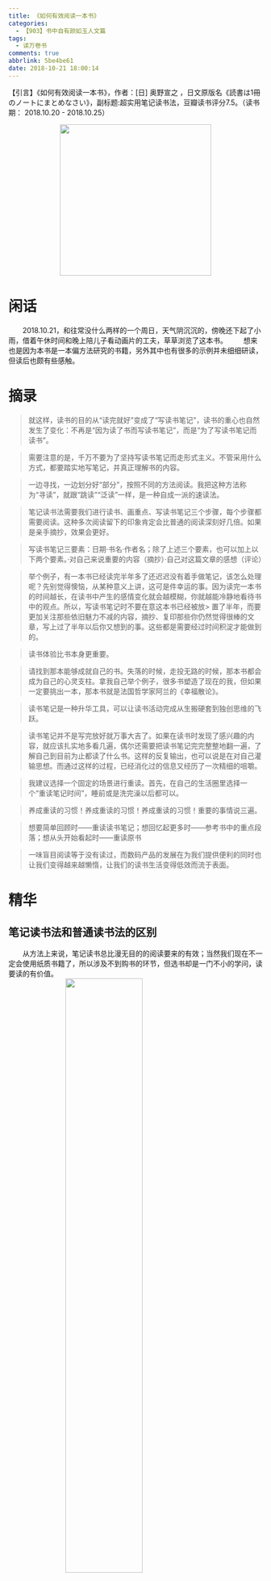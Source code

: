 ```yaml
---
title: 《如何有效阅读一本书》
categories:
  - 【903】书中自有颜如玉人文篇
tags:
  - 读万卷书
comments: true
abbrlink: 5be4be61
date: 2018-10-21 18:00:14
---
```

【引言】《如何有效阅读一本书》，作者：[日] 奥野宣之 ，日文原版名《読書は1冊のノートにまとめなさい》，副标题:超实用笔记读书法，豆瓣读书评分7.5。（读书期： 2018.10.20 - 2018.10.25）
<div align=center><img src="/img/2018/2018-10-23-01.jpg" width="300"/></div>
<!-- more -->

# 闲话
&emsp;&emsp;2018.10.21，和往常没什么两样的一个周日，天气阴沉沉的，傍晚还下起了小雨，借着午休时间和晚上陪儿子看动画片的工夫，草草浏览了这本书。
&emsp;&emsp;想来也是因为本书是一本偏方法研究的书籍，另外其中也有很多的示例并未细细研读，但读后也颇有些感触。

# 摘录
> 就这样，读书的目的从“读完就好”变成了“写读书笔记”，读书的重心也自然发生了变化：不再是“因为读了书而写读书笔记”，而是“为了写读书笔记而读书”。

> 需要注意的是，千万不要为了坚持写读书笔记而走形式主义。不管采用什么方式，都要踏实地写笔记，并真正理解书的内容。

> 一边寻找，一边划分好“部分”，按照不同的方法阅读。我把这种方法称为“寻读”，就跟“跳读”“泛读”一样，是一种自成一派的速读法。

> 笔记读书法需要我们进行读书、画重点、写读书笔记三个步骤，每个步骤都需要阅读。这种多次阅读留下的印象肯定会比普通的阅读深刻好几倍。如果是亲手摘抄，效果会更好。

> 写读书笔记三要素：日期·书名·作者名；除了上述三个要素，也可以加上以下两个要素。·对自己来说重要的内容（摘抄）·自己对这篇文章的感想（评论）

> 举个例子，有一本书已经读完半年多了还迟迟没有着手做笔记，该怎么处理呢？先别觉得懊恼，从某种意义上讲，这可是件幸运的事。因为读完一本书的时间越长，在读书中产生的感情变化就会越模糊，你就越能冷静地看待书中的观点。所以，写读书笔记时不要在意这本书已经被放> 置了半年，而要更加关注那些依旧魅力不减的内容，摘抄、复印那些你仍然觉得很棒的文章，写上过了半年以后你又想到的事。这些都是需要经过时间积淀才能做到的。

> 读书体验比书本身更重要。

> 请找到那本能够成就自己的书。失落的时候，走投无路的时候，那本书都会成为自己的心灵支柱。拿我自己举个例子，很多书塑造了现在的我，但如果一定要挑出一本，那本书就是法国哲学家阿兰的《幸福散论》。

> 读书笔记是一种升华工具，可以让读书活动完成从生搬硬套到独创思维的飞跃。

> 读书笔记并不是写完放好就万事大吉了。如果在读书时发现了感兴趣的内容，就应该扎实地多看几遍，偶尔还需要把读书笔记完完整整地翻一遍，了解自己到目前为止都读了什么书。这样的反复输出，也可以说是在对自己灌输思想。而通过这样的过程，已经消化过的信息又经历了一次精细的咀嚼。

> 我建议选择一个固定的场景进行重读。首先，在自己的生活圈里选择一个“重读笔记时间”，睡前或是洗完澡以后都可以。

> 养成重读的习惯！养成重读的习惯！养成重读的习惯！重要的事情说三遍。

> 想要简单回顾时——重读读书笔记；想回忆起更多时——参考书中的重点段落；想从头开始看起时——重读原书

> 一味盲目阅读等于没有读过，而数码产品的发展在为我们提供便利的同时也让我们变得越来越懒惰，让我们的读书生活变得低效而流于表面。

# 精华

## 笔记读书法和普通读书法的区别
&emsp;&emsp;从方法上来说，笔记读书总比漫无目的的阅读要来的有效；当然我们现在不一定会使用纸质书籍了，所以涉及不到购书的环节，但选书却是一门不小的学问，读要读的有价值。
<img style="clear: both;display: block;margin:auto;" src="/img/2018/2018-10-24-01.jpg" width="55%">

## 读书标记
&emsp;&emsp;人总是健忘的，不管你对你的大脑多自信，时间总会像橡皮擦一样擦去你记忆中的部分，所以标记对于尤其是我这个年纪的来说，真是个不错的建议。
<img style="clear: both;display: block;margin:auto;" src="/img/2018/2018-10-24-02.jpg" width="70%">

## 读书标记和实践
&emsp;&emsp;实践是检验真理的唯一标准，或许已经记得不是哪本书里面的了，但是你永远会记得这句话，读书方法也是一样，需要实践起来。
<img style="clear: both;display: block;margin:auto;" src="/img/2018/2018-10-24-03.jpg" width="70%">

# 我说
&emsp;&emsp;其实看中这本书，最重要的一点还是看中这里面提到的为了写读书笔记而读书；往往很多时候我们读书除非是为了查询某个特定的问题，很少会带着极强的目的性去读的，这也就导致了仅仅是从感官上读了这本书，而它能给你带来什么能为以后留下什么却并不在我们的考虑范围内，所以可能你自认为读了很多书，但真正留下来的极少；当然量变引起质变的作用还是会有的，真正读到一定量了，总也会有些成效。
&emsp;&emsp;而我们为了写读书笔记而读的话，就会不自觉的去选择去思考，在自然的过程中读的更深入，从而也加速了这个量变到质变的过程，想来甚好。
&emsp;&emsp;总的来讲，书读总比不读要好，固然有些没有读深入，但多多少少会在我们的思维中留下一些或深或浅的烙印，可能很多年后的某一个时刻突然闪现也未可知。